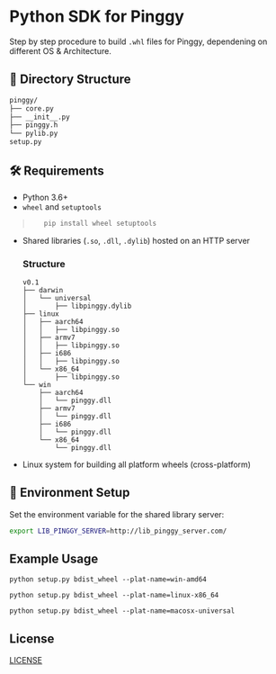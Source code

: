 # Python SDK for Pinggy

Step by step procedure to build `.whl` files for Pinggy, dependening on different OS & Architecture.

## 📁 Directory Structure
```bash
pinggy/
├── core.py
├── __init__.py
├── pinggy.h
└── pylib.py
setup.py 
```

## 🛠️ Requirements

- Python 3.6+
- `wheel` and `setuptools`
> ```bash
>    pip install wheel setuptools     
> ```
- Shared libraries (`.so`, `.dll`, `.dylib`) hosted on an HTTP server
    ### Structure
    ```
    v0.1
    ├── darwin
    │   └── universal
    │       ├── libpinggy.dylib
    ├── linux
    │   ├── aarch64
    │   │   ├── libpinggy.so
    │   ├── armv7
    │   │   ├── libpinggy.so
    │   ├── i686
    │   │   ├── libpinggy.so
    │   └── x86_64
    │       ├── libpinggy.so
    └── win
        ├── aarch64
        │   └── pinggy.dll
        ├── armv7
        │   └── pinggy.dll
        ├── i686
        │   └── pinggy.dll
        └── x86_64
            └── pinggy.dll
    ```
- Linux system for building all platform wheels (cross-platform)


## 🔧 Environment Setup

Set the environment variable for the shared library server:

```bash
export LIB_PINGGY_SERVER=http://lib_pinggy_server.com/
```

## Example Usage
```
python setup.py bdist_wheel --plat-name=win-amd64
```
```
python setup.py bdist_wheel --plat-name=linux-x86_64
```
```
python setup.py bdist_wheel --plat-name=macosx-universal
```

## License

[LICENSE](./LICENSE)